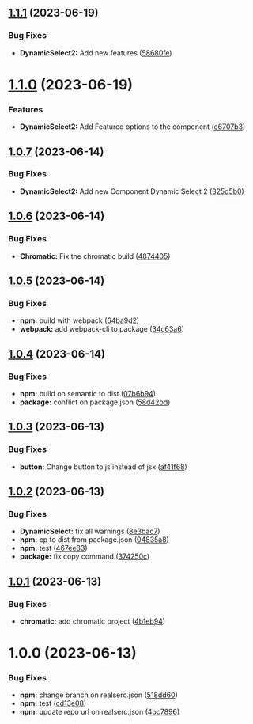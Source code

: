 ## [1.1.1](https://github.com/thegreataint/tacstory/compare/v1.1.0...v1.1.1) (2023-06-19)


### Bug Fixes

* **DynamicSelect2:** Add new features ([58680fe](https://github.com/thegreataint/tacstory/commit/58680feaf9f04a585a673a698c5e4a1e9104f346))

# [1.1.0](https://github.com/thegreataint/tacstory/compare/v1.0.7...v1.1.0) (2023-06-19)


### Features

* **DynamicSelect2:** Add Featured options to the component ([e6707b3](https://github.com/thegreataint/tacstory/commit/e6707b39b4ab3434295fe9bcfb3b8b7f8d2f5eff))

## [1.0.7](https://github.com/thegreataint/tacstory/compare/v1.0.6...v1.0.7) (2023-06-14)


### Bug Fixes

* **DynamicSelect2:** Add new Component Dynamic Select 2 ([325d5b0](https://github.com/thegreataint/tacstory/commit/325d5b0af51dcfed6119dfc0db0db46a390d499c))

## [1.0.6](https://github.com/thegreataint/tacstory/compare/v1.0.5...v1.0.6) (2023-06-14)


### Bug Fixes

* **Chromatic:** Fix the chromatic build ([4874405](https://github.com/thegreataint/tacstory/commit/4874405fb9e4939c0c5b9a54e494fcf7ba20445b))

## [1.0.5](https://github.com/thegreataint/tacstory/compare/v1.0.4...v1.0.5) (2023-06-14)


### Bug Fixes

* **npm:** build with webpack ([64ba9d2](https://github.com/thegreataint/tacstory/commit/64ba9d2ab6447277e2999032e0ceadeb49bae0e2))
* **webpack:** add webpack-cli to package ([34c63a6](https://github.com/thegreataint/tacstory/commit/34c63a6a36b52d122df0f65be1c204b5d01faee5))

## [1.0.4](https://github.com/thegreataint/tacstory/compare/v1.0.3...v1.0.4) (2023-06-14)


### Bug Fixes

* **npm:** build on semantic to dist ([07b6b94](https://github.com/thegreataint/tacstory/commit/07b6b94baca168e8ec59306a7fa53abb35afaf07))
* **package:** conflict on package.json ([58d42bd](https://github.com/thegreataint/tacstory/commit/58d42bd3480749f62a0f9a221b2eb6dd915d0787))

## [1.0.3](https://github.com/thegreataint/tacstory/compare/v1.0.2...v1.0.3) (2023-06-13)


### Bug Fixes

* **button:** Change button to js instead of jsx ([af41f68](https://github.com/thegreataint/tacstory/commit/af41f682145d7cd08ce99b4d54e7a8fae4e5afda))

## [1.0.2](https://github.com/thegreataint/tacstory/compare/v1.0.1...v1.0.2) (2023-06-13)


### Bug Fixes

* **DynamicSelect:** fix all warnings ([8e3bac7](https://github.com/thegreataint/tacstory/commit/8e3bac7df940a302f4f274d8f196594d797eff00))
* **npm:** cp to dist from package.json ([04835a8](https://github.com/thegreataint/tacstory/commit/04835a829ae32930134f16275c41aa533323c69d))
* **npm:** test ([467ee83](https://github.com/thegreataint/tacstory/commit/467ee83f401072d95041fa2454bd286aca0f75f8))
* **package:** fix copy command ([374250c](https://github.com/thegreataint/tacstory/commit/374250c3dad64ebc385eedb4e68fe9328a520b1c))

## [1.0.1](https://github.com/thegreataint/tacstory/compare/v1.0.0...v1.0.1) (2023-06-13)


### Bug Fixes

* **chromatic:** add chromatic project ([4b1eb94](https://github.com/thegreataint/tacstory/commit/4b1eb94b79e5868cbf0eda47a6030ce3c2a42ec4))

# 1.0.0 (2023-06-13)


### Bug Fixes

* **npm:** change branch on realserc.json ([518dd60](https://github.com/thegreataint/tacstory/commit/518dd60e52b3793c67a61d55be32b7d7ec73b152))
* **npm:** test ([cd13e08](https://github.com/thegreataint/tacstory/commit/cd13e08e3f28a393815c7e43e3090389e05d1282))
* **npm:** update repo url on realserc.json ([4bc7896](https://github.com/thegreataint/tacstory/commit/4bc78961d4129d2fa7287d6b88f0c116d26ca6a8))
